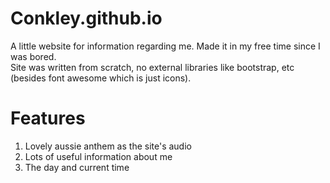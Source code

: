 # Conkley.github.io

A little website for information regarding me. Made it in my free time since I was bored. </br>Site was written from scratch, no external libraries like bootstrap, etc (besides font awesome which is just icons).

# Features
1. Lovely aussie anthem as the site's audio
1. Lots of useful information about me
1. The day and current time

